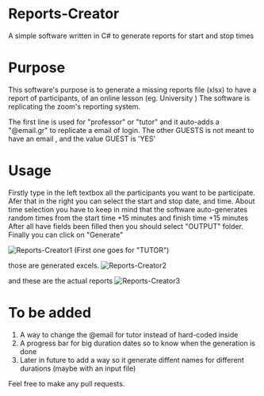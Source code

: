 # Reports-Creator
A simple software written in C# to generate reports for start and stop times

# Purpose

This software's purpose is to generate a missing reports file (xlsx) to have a report of participants, of an online lesson (eg. University )
The software is replicating the zoom's reporting system.

The first line is used for "professor" or "tutor" and it auto-adds a "@email.gr" to replicate a email of login.
The other GUESTS is not meant to have an email , and the value GUEST is 'YES'
 

# Usage
Firstly type in the left textbox all the participants you want to be participate.
Afer that in the right you can select the start and stop date, and time.
About time selection you have to keep in mind that the software auto-generates random times from the start time +15 minutes and finish time +15 minutes
After all have fields been filled then you should select "OUTPUT" folder.
Finally you can click on "Generate"

![Reports-Creator1](https://github.com/vagvalas/Reports-Creator/assets/19560574/acba4797-a08b-4630-b03c-94b72b626042)
(First one goes for "TUTOR")

those are generated excels.
![Reports-Creator2](https://github.com/vagvalas/Reports-Creator/assets/19560574/01bc2d5b-c80c-499a-8a0b-886948f7f64e)

and these are the actual reports 
![Reports-Creator3](https://github.com/vagvalas/Reports-Creator/assets/19560574/fb8e7c7b-b2ec-4e16-99d3-d8fd65f1e18e)


# To be added
1. A way to change the @email for tutor instead of hard-coded inside
2. A progress bar for big duration dates so to know when the generation is done
3. Later in future to add a way so it generate diffent names for different durations (maybe with an input file)

Feel free to make any pull requests.
